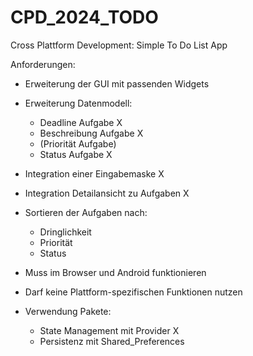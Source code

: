# CPD_2024_TODO

Cross Plattform Development: Simple To Do List App

Anforderungen: 

* Erweiterung der GUI mit passenden Widgets
* Erweiterung Datenmodell: 
    * Deadline Aufgabe X 
    * Beschreibung Aufgabe X
    * (Priorität Aufgabe) 
    * Status Aufgabe X
* Integration einer Eingabemaske X
* Integration Detailansicht zu Aufgaben X
* Sortieren der Aufgaben nach: 
    * Dringlichkeit 
    * Priorität 
    * Status

* Muss im Browser und Android funktionieren 
* Darf keine Plattform-spezifischen Funktionen nutzen 
* Verwendung Pakete: 
    * State Management mit Provider X
    * Persistenz mit Shared_Preferences 